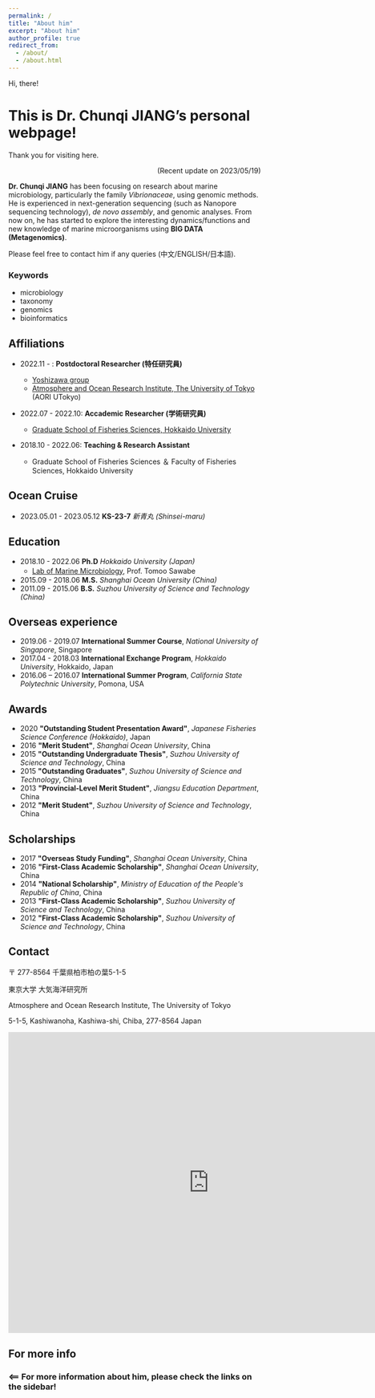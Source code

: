 ```yaml
---
permalink: /
title: "About him"
excerpt: "About him"
author_profile: true
redirect_from: 
  - /about/
  - /about.html
---
```


Hi, there! 

# This is Dr. Chunqi JIANG’s personal webpage!

Thank you for visiting here. 

<p align="right"> (Recent update on 2023/05/19) </p>

**Dr. Chunqi JIANG** has been focusing on research about marine microbiology, particularly the family *Vibrionaceae*, using genomic methods. He is experienced in next-generation sequencing (such as Nanopore sequencing technology), *de novo assembly*, and genomic analyses. From now on, he has started to explore the interesting dynamics/functions and new knowledge of marine microorganisms using **BIG DATA (Metagenomics)**. 

Please feel free to contact him if any queries (中文/ENGLISH/日本語). 

### Keywords
- microbiology
- taxonomy
- genomics
- bioinformatics

## Affiliations
* 2022.11 -        : **Postdoctoral Researcher (特任研究員)**
  * [Yoshizawa group](https://genedynamics.aori.u-tokyo.ac.jp/en/vision/)
  * [Atmosphere and Ocean Research Institute, The University of Tokyo](https://www.aori.u-tokyo.ac.jp/) (AORI UTokyo)

* 2022.07 - 2022.10: **Accademic Researcher (学術研究員)**
  * [Graduate School of Fisheries Sciences, Hokkaido University](https://www2.fish.hokudai.ac.jp/)

* 2018.10 - 2022.06: **Teaching & Research Assistant**
  * Graduate School of Fisheries Sciences ＆ Faculty of Fisheries Sciences, Hokkaido University

## Ocean Cruise
* 2023.05.01 - 2023.05.12  **KS-23-7**  *新青丸 (Shinsei-maru)*

## Education
* 2018.10 - 2022.06  **Ph.D**  *Hokkaido University (Japan)*
  * [Lab of Marine Microbiology](https://micro.fish.hokudai.ac.jp/labs/#welcome), Prof. Tomoo Sawabe　
* 2015.09 - 2018.06  **M.S.**   *Shanghai Ocean University (China)*
* 2011.09 - 2015.06  **B.S.**   *Suzhou University of Science and Technology (China)*

## Overseas experience
* 2019.06 - 2019.07 **International Summer Course**, *National University of Singapore*, Singapore
* 2017.04 - 2018.03 **International Exchange Program**, *Hokkaido University*, Hokkaido, Japan
* 2016.06 – 2016.07 **International Summer Program**, *California State Polytechnic University*, Pomona, USA

## Awards
* 2020 **"Outstanding Student Presentation Award"**, *Japanese Fisheries Science Conference (Hokkaido)*, Japan
* 2016 **"Merit Student"**, *Shanghai Ocean University*, China
* 2015 **"Outstanding Undergraduate Thesis"**, *Suzhou University of Science and Technology*, China
* 2015 **"Outstanding Graduates"**, *Suzhou University of Science and Technology*, China
* 2013 **"Provincial-Level Merit Student"**, *Jiangsu Education Department*, China
* 2012 **"Merit Student"**, *Suzhou University of Science and Technology*, China

## Scholarships
* 2017 **"Overseas Study Funding"**, *Shanghai Ocean University*, China
* 2016 **"First-Class Academic Scholarship"**, *Shanghai Ocean University*, China
* 2014 **"National Scholarship"**, *Ministry of Education of the People's Republic of China*, China
* 2013 **"First-Class Academic Scholarship"**, *Suzhou University of Science and Technology*, China
* 2012 **"First-Class Academic Scholarship"**, *Suzhou University of Science and Technology*, China

## Contact
〒 277-8564 千葉県柏市柏の葉5-1-5

東京大学 大気海洋研究所

Atmosphere and Ocean Research Institute, The University of Tokyo

5-1-5, Kashiwanoha, Kashiwa-shi, Chiba, 277-8564 Japan

<iframe src="https://www.google.com/maps/embed?pb=!1m18!1m12!1m3!1d6463.822748595619!2d139.93297059999998!3d35.9001862!2m3!1f0!2f0!3f0!3m2!1i1024!2i768!4f13.1!3m3!1m2!1s0x5f8674dbc6534f65%3A0xdc3139354b7c396b!2sAtmosphere%20and%20Ocean%20Research%20Institute%2C%20The%20University%20of%20Tokyo!5e0!3m2!1sen!2sjp!4v1678844783188!5m2!1sen!2sjp" width="800" height="600" align="center" style="border:0;" allowfullscreen="" loading="lazy" referrerpolicy="no-referrer-when-downgrade"></iframe>

## For more info
### <== For more information about him, please check the links on the sidebar!
